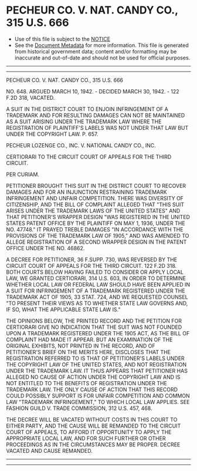 ---
---

# PECHEUR CO. V. NAT. CANDY CO., 315 U.S. 666

* Use of this file is subject to the [NOTICE](https://github.com/publicdocs/notice/blob/master/NOTICE)
* See the [Document Metadata](../../../) for more information.
  This file is generated from historical government data; content and/or formatting may be inaccurate and out-of-date and should not be used for official purposes.

----------
----------

PECHEUR CO. V. NAT. CANDY CO., 315 U.S. 666

NO. 648.  ARGUED MARCH 10, 1942.  - DECIDED MARCH 30, 1942.  - 122 F.2D 318, VACATED.

A SUIT IN THE DISTRICT COURT TO ENJOIN INFRINGEMENT OF A TRADEMARK AND FOR RESULTING DAMAGES CAN NOT BE MAINTAINED AS A SUIT ARISING UNDER THE TRADEMARK LAW WHERE THE REGISTRATION OF PLAINTIFF'S LABELS WAS NOT UNDER THAT LAW BUT UNDER THE COPYRIGHT LAW.  P. 657.

PECHEUR LOZENGE CO., INC. V. NATIONAL CANDY CO., INC.

CERTIORARI TO THE CIRCUIT COURT OF APPEALS FOR THE THIRD CIRCUIT.

PER CURIAM.

PETITIONER BROUGHT THIS SUIT IN THE DISTRICT COURT TO RECOVER DAMAGES AND FOR AN INJUNCTION RESTRAINING TRADEMARK INFRINGEMENT AND UNFAIR COMPETITION.  THERE WAS DIVERSITY OF CITIZENSHIP, AND THE BILL OF COMPLAINT ALLEGED THAT "THIS SUIT ARISES UNDER THE TRADEMARK LAWS OF THE UNITED STATES" AND THAT PETITIONER'S WRAPPER DESIGN "WAS REGISTERED IN THE UNITED STATES PATENT OFFICE BY THE PLAINTIFF ON MAY 1, 1936, UNDER THE NO. 47748."  IT PRAYED TREBLE DAMAGES "IN ACCORDANCE WITH THE PROVISIONS OF THE TRADEMARK LAW OF 1905," AND WAS AMENDED TO ALLEGE REGISTRATION OF A SECOND WRAPPER DESIGN IN THE PATENT OFFICE UNDER THE NO. 46862.

A DECREE FOR PETITIONER, 36 F.SUPP.  730, WAS REVERSED BY THE CIRCUIT COURT OF APPEALS FOR THE THIRD CIRCUIT.  122 F.2D 318.  BOTH COURTS BELOW HAVING FAILED TO CONSIDER OR APPLY LOCAL LAW, WE GRANTED CERTIORARI, 314 U.S. 603, IN ORDER TO DETERMINE WHETHER LOCAL LAW OR FEDERAL LAW SHOULD HAVE BEEN APPLIED IN A SUIT FOR INFRINGEMENT OF A TRADEMARK REGISTERED UNDER THE TRADEMARK ACT OF 1905, 33 STAT. 724, AND WE REQUESTED COUNSEL "TO PRESENT THEIR VIEWS AS TO WHETHER STATE LAW GOVERNS AND, IF SO, WHAT THE APPLICABLE STATE LAW IS."

THE OPINIONS BELOW, THE PRINTED RECORD AND THE PETITION FOR CERTIORARI GIVE NO INDICATION THAT THE SUIT WAS NOT FOUNDED UPON A TRADEMARK REGISTERED UNDER THE 1905 ACT, AS THE BILL OF COMPLAINT HAD MADE IT APPEAR.  BUT AN EXAMINATION OF THE ORIGINAL EXHIBITS, NOT PRINTED IN THE RECORD, AND OF PETITIONER'S BRIEF ON THE MERITS HERE, DISCLOSES THAT THE REGISTRATION REFERRED TO IS THAT OF PETITIONER'S LABELS UNDER THE COPYRIGHT LAW OF THE UNITED STATES, AND NOT REGISTRATION UNDER THE TRADEMARK LAW.  IT THUS APPEARS THAT PETITIONER HAS ALLEGED NO CAUSE OF ACTION UNDER THE COPYRIGHT LAW AND IS NOT ENTITLED TO THE BENEFITS OF REGISTRATION UNDER THE TRADEMARK LAW.  THE ONLY CAUSE OF ACTION THAT THIS RECORD COULD POSSIBLY SUPPORT IS FOR UNFAIR COMPETITION AND COMMON LAW "TRADEMARK INFRINGEMENT," TO WHICH LOCAL LAW APPLIES.  SEE FASHION GUILD V. TRADE COMMISSION, 312 U.S. 457, 468.

THE DECREE WILL BE VACATED WITHOUT COSTS IN THIS COURT TO EITHER PARTY, AND THE CAUSE WILL BE REMANDED TO THE CIRCUIT COURT OF APPEALS, TO AFFORD IT OPPORTUNITY TO APPLY THE APPROPRIATE LOCAL LAW, AND FOR SUCH FURTHER OR OTHER PROCEEDINGS AS IN THE CIRCUMSTANCES MAY BE PROPER.  DECREE VACATED AND CAUSE REMANDED.


----------
----------

